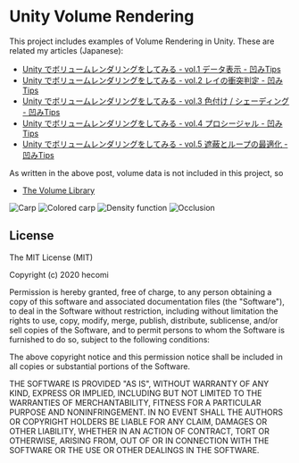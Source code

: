 Unity Volume Rendering
======================

This project includes examples of Volume Rendering in Unity. These are related my articles (Japanese):

- [Unity でボリュームレンダリングをしてみる - vol.1 データ表示 - 凹みTips](http://tips.hecomi.com/entry/2018/01/05/192332)
- [Unity でボリュームレンダリングをしてみる - vol.2 レイの衝突判定 - 凹みTips](http://tips.hecomi.com/entry/2018/01/08/211937)
- [Unity でボリュームレンダリングをしてみる - vol.3 色付け / シェーディング - 凹みTips](http://tips.hecomi.com/entry/2018/01/28/134115)
- [Unity でボリュームレンダリングをしてみる - vol.4 プロシージャル - 凹みTips](http://tips.hecomi.com/entry/2020/04/26/185548)
- [Unity でボリュームレンダリングをしてみる - vol.5 遮蔽とループの最適化 - 凹みTips](http://tips.hecomi.com/entry/2020/05/27/012539)

As written in the above post, volume data is not included in this project, so

- [The Volume Library](http://schorsch.efi.fh-nuernberg.de/data/volume/)

![Carp](https://raw.githubusercontent.com/wiki/hecomi/UnityVolumeRendering/carp.gif)
![Colored carp](https://raw.githubusercontent.com/wiki/hecomi/UnityVolumeRendering/carp2.gif)
![Density function](https://raw.githubusercontent.com/wiki/hecomi/UnityVolumeRendering/density_function.gif)
![Occlusion](https://raw.githubusercontent.com/wiki/hecomi/UnityVolumeRendering/occlusion.gif)

License
-------
The MIT License (MIT)

Copyright (c) 2020 hecomi

Permission is hereby granted, free of charge, to any person obtaining a copy of
this software and associated documentation files (the "Software"), to deal in
the Software without restriction, including without limitation the rights to
use, copy, modify, merge, publish, distribute, sublicense, and/or sell copies of
the Software, and to permit persons to whom the Software is furnished to do so,
subject to the following conditions:

The above copyright notice and this permission notice shall be included in all
copies or substantial portions of the Software.

THE SOFTWARE IS PROVIDED "AS IS", WITHOUT WARRANTY OF ANY KIND, EXPRESS OR
IMPLIED, INCLUDING BUT NOT LIMITED TO THE WARRANTIES OF MERCHANTABILITY, FITNESS
FOR A PARTICULAR PURPOSE AND NONINFRINGEMENT. IN NO EVENT SHALL THE AUTHORS OR
COPYRIGHT HOLDERS BE LIABLE FOR ANY CLAIM, DAMAGES OR OTHER LIABILITY, WHETHER
IN AN ACTION OF CONTRACT, TORT OR OTHERWISE, ARISING FROM, OUT OF OR IN
CONNECTION WITH THE SOFTWARE OR THE USE OR OTHER DEALINGS IN THE SOFTWARE.
